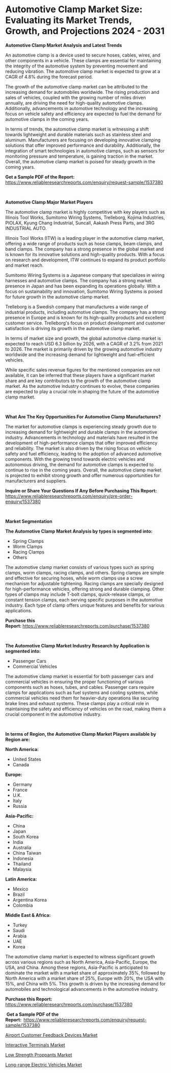 <p><h1>Automotive Clamp Market Size: Evaluating its Market Trends, Growth, and Projections 2024 - 2031</h1></p><p><strong>Automotive Clamp Market Analysis and Latest Trends</strong></p>
<p><p>An automotive clamp is a device used to secure hoses, cables, wires, and other components in a vehicle. These clamps are essential for maintaining the integrity of the automotive system by preventing movement and reducing vibration. The automotive clamp market is expected to grow at a CAGR of 4.8% during the forecast period.</p><p>The growth of the automotive clamp market can be attributed to the increasing demand for automobiles worldwide. The rising production and sales of vehicles, coupled with the growing number of miles driven annually, are driving the need for high-quality automotive clamps. Additionally, advancements in automotive technology and the increasing focus on vehicle safety and efficiency are expected to fuel the demand for automotive clamps in the coming years.</p><p>In terms of trends, the automotive clamp market is witnessing a shift towards lightweight and durable materials such as stainless steel and aluminum. Manufacturers are focusing on developing innovative clamping solutions that offer improved performance and durability. Additionally, the integration of smart technologies in automotive clamps, such as sensors for monitoring pressure and temperature, is gaining traction in the market. Overall, the automotive clamp market is poised for steady growth in the coming years.</p></p>
<p><strong>Get a Sample PDF of the Report:&nbsp;</strong> <a href="https://www.reliableresearchreports.com/enquiry/request-sample/1537380">https://www.reliableresearchreports.com/enquiry/request-sample/1537380</a></p>
<p>&nbsp;</p>
<p><strong>Automotive Clamp Major Market Players</strong></p>
<p><p>The automotive clamp market is highly competitive with key players such as Illinois Tool Works, Sumitomo Wiring Systems, Trelleborg, Kojima Industries, PIOLAX, Kyung Chang Industrial, Suncall, Aakash Press Parts, and 3RG INDUSTRIAL AUTO. </p><p>Illinois Tool Works (ITW) is a leading player in the automotive clamp market, offering a wide range of products such as hose clamps, beam clamps, and band clamps. The company has a strong presence in the global market and is known for its innovative solutions and high-quality products. With a focus on research and development, ITW continues to expand its product portfolio and market reach.</p><p>Sumitomo Wiring Systems is a Japanese company that specializes in wiring harnesses and automotive clamps. The company has a strong market presence in Japan and has been expanding its operations globally. With a focus on sustainability and innovation, Sumitomo Wiring Systems is poised for future growth in the automotive clamp market.</p><p>Trelleborg is a Swedish company that manufactures a wide range of industrial products, including automotive clamps. The company has a strong presence in Europe and is known for its high-quality products and excellent customer service. Trelleborg's focus on product development and customer satisfaction is driving its growth in the automotive clamp market.</p><p>In terms of market size and growth, the global automotive clamp market is expected to reach USD 6.3 billion by 2026, with a CAGR of 3.2% from 2021 to 2026. The market is primarily driven by the growing automotive industry worldwide and the increasing demand for lightweight and fuel-efficient vehicles. </p><p>While specific sales revenue figures for the mentioned companies are not available, it can be inferred that these players have a significant market share and are key contributors to the growth of the automotive clamp market. As the automotive industry continues to evolve, these companies are expected to play a crucial role in shaping the future of the automotive clamp market.</p></p>
<p>&nbsp;</p>
<p><strong>What Are The Key Opportunities For Automotive Clamp Manufacturers?</strong></p>
<p><p>The market for automotive clamps is experiencing steady growth due to increasing demand for lightweight and durable clamps in the automotive industry. Advancements in technology and materials have resulted in the development of high-performance clamps that offer improved efficiency and reliability. The market is also driven by the rising focus on vehicle safety and fuel efficiency, leading to the adoption of advanced automotive components. With the growing trend towards electric vehicles and autonomous driving, the demand for automotive clamps is expected to continue to rise in the coming years. Overall, the automotive clamp market is projected to exhibit strong growth and offer numerous opportunities for manufacturers and suppliers.</p></p>
<p><strong>Inquire or Share Your Questions If Any Before Purchasing This Report:</strong> <a href="https://www.reliableresearchreports.com/enquiry/pre-order-enquiry/1537380">https://www.reliableresearchreports.com/enquiry/pre-order-enquiry/1537380</a></p>
<p>&nbsp;</p>
<p><strong>Market Segmentation</strong></p>
<p><strong>The Automotive Clamp Market Analysis by types is segmented into:</strong></p>
<p><ul><li>Spring Clamps</li><li>Worm Clamps</li><li>Racing Clamps</li><li>Others</li></ul></p>
<p><p>The automotive clamp market consists of various types such as spring clamps, worm clamps, racing clamps, and others. Spring clamps are simple and effective for securing hoses, while worm clamps use a screw mechanism for adjustable tightening. Racing clamps are specially designed for high-performance vehicles, offering strong and durable clamping. Other types of clamps may include T-bolt clamps, quick-release clamps, or constant tension clamps, each serving specific purposes in the automotive industry. Each type of clamp offers unique features and benefits for various applications.</p></p>
<p><strong>Purchase this Report:&nbsp;</strong><a href="https://www.reliableresearchreports.com/purchase/1537380">https://www.reliableresearchreports.com/purchase/1537380</a></p>
<p>&nbsp;</p>
<p><strong>The Automotive Clamp Market Industry Research by Application is segmented into:</strong></p>
<p><ul><li>Passenger Cars</li><li>Commercial Vehicles</li></ul></p>
<p><p>The automotive clamp market is essential for both passenger cars and commercial vehicles in ensuring the proper functioning of various components such as hoses, tubes, and cables. Passenger cars require clamps for applications such as fuel systems and cooling systems, while commercial vehicles need them for heavier-duty operations like securing brake lines and exhaust systems. These clamps play a critical role in maintaining the safety and efficiency of vehicles on the road, making them a crucial component in the automotive industry.</p></p>
<p>&nbsp;</p>
<p><strong>In terms of Region, the Automotive Clamp Market Players available by Region are:</strong></p>
<p>
    <p> <strong> North America: </strong>
        <ul>
            <li>United States</li>
            <li>Canada</li>
        </ul>
        </p> 
    <p> <strong> Europe: </strong>
        <ul>
            <li>Germany</li>
            <li>France</li>
            <li>U.K.</li>
            <li>Italy</li>
            <li>Russia</li>
        </ul>
        </p> 
    <p> <strong> Asia-Pacific: </strong>
        <ul>
            <li>China</li>
            <li>Japan</li>
            <li>South Korea</li>
            <li>India</li>
            <li>Australia</li>
            <li>China Taiwan</li>
            <li>Indonesia</li>
            <li>Thailand</li>
            <li>Malaysia</li>
        </ul>
        </p> 
    <p> <strong> Latin America: </strong>
        <ul>
            <li>Mexico</li>
            <li>Brazil</li>
            <li>Argentina Korea</li>
            <li>Colombia</li>
        </ul>
        </p> 
    <p> <strong> Middle East & Africa: </strong>
        <ul>
            <li>Turkey</li>
            <li>Saudi</li>
            <li>Arabia</li>
            <li>UAE</li>
            <li>Korea</li>
        </ul>
    </p>
    </p>
<p><p>The automotive clamp market is expected to witness significant growth across various regions such as North America, Asia-Pacific, Europe, the USA, and China. Among these regions, Asia-Pacific is anticipated to dominate the market with a market share of approximately 35%, followed by North America with a market share of 25%, Europe with 20%, the USA with 15%, and China with 5%. This growth is driven by the increasing demand for automobiles and technological advancements in the automotive industry.</p></p>
<p><strong>Purchase this Report: </strong><a href="https://www.reliableresearchreports.com/purchase/1537380">https://www.reliableresearchreports.com/purchase/1537380</a></p>
<p>&nbsp;<strong>Get a Sample PDF of the Report:&nbsp;&nbsp;</strong><a href="https://www.reliableresearchreports.com/enquiry/request-sample/1537380">https://www.reliableresearchreports.com/enquiry/request-sample/1537380</a></p>
<p><strong></strong></p>
<p><p><a href="https://issuu.com/reportprime-2/docs/airport-customer-feedback-devices-market-size-2030">Airport Customer Feedback Devices Market</a></p><p><a href="https://issuu.com/reportprime-2/docs/interactive-terminals-market-size-2030.pptx">Interactive Terminals Market</a></p><p><a href="https://view.publitas.com/reportprime-1/low-strength-proppants-market-size-global-industry-overview-market-segmentation-and-forecast-2023-to-2030/">Low Strength Proppants Market</a></p><p><a href="https://flame-sidecar-702.notion.site/Long-range-Electric-Vehicles-Market-Research-Report-Unlocks-Analysis-on-the-Market-Financial-Status--7af5a18acee94b3d92a55fd050139512">Long-range Electric Vehicles Market</a></p></p>